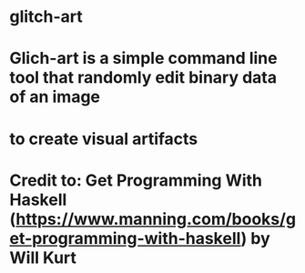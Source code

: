 # glitch-art

# Glich-art is a simple command line tool that randomly edit binary data of an image 
# to create visual artifacts

# Credit to: Get Programming With Haskell (https://www.manning.com/books/get-programming-with-haskell) by Will Kurt
